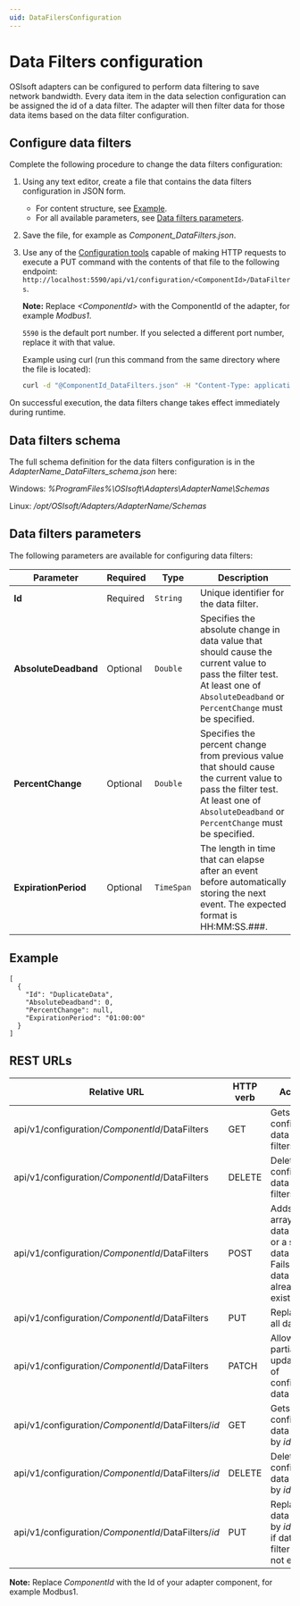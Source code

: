 ```yaml
---
uid: DataFilersConfiguration
---
```


# Data Filters configuration

OSIsoft adapters can be configured to perform data filtering to save network bandwidth. Every data item in the data selection configuration can be assigned the id of a data filter. The adapter will then filter data for those data items based on the data filter configuration.

## Configure data filters

Complete the following procedure to change the data filters configuration:

1. Using any text editor, create a file that contains the data filters configuration in JSON form.
    - For content structure, see [Example](#example).
    - For all available parameters, see [Data filters parameters](#data-filters-parameters).

2. Save the file, for example as *Component_DataFilters.json*.

3. Use any of the [Configuration tools](xref:ConfigurationTools) capable of making HTTP requests to execute a PUT command with the contents of that file to the following endpoint: `http://localhost:5590/api/v1/configuration/<ComponentId>/DataFilters`.

    **Note:**  Replace _&lt;ComponentId&gt;_ with the ComponentId of the adapter, for example _Modbus1_.

    `5590` is the default port number. If you selected a different port number, replace it with that value.

    Example using curl (run this command from the same directory where the file is located):

    ```bash
    curl -d "@ComponentId_DataFilters.json" -H "Content-Type: application/json" -X PUT "http://localhost:5590/api/v1/configuration/<ComponentId>/DataFilters"
    ```

On successful execution, the data filters change takes effect immediately during runtime.

## Data filters schema

The full schema definition for the data filters configuration is in the  _AdapterName_DataFilters_schema.json_ here:

Windows: *%ProgramFiles%\OSIsoft\Adapters\AdapterName\Schemas*

Linux: */opt/OSIsoft/Adapters/AdapterName/Schemas*

## Data filters parameters

The following parameters are available for configuring data filters:

| Parameter                | Required | Type      | Description |
| ------------------------ | -------- | --------- | ----------- |
|**Id**              | Required | `String` | Unique identifier for the data filter. |
|**AbsoluteDeadband** | Optional | `Double` | Specifies the absolute change in data value that should cause the current value to pass the filter test. At least one of `AbsoluteDeadband` or `PercentChange` must be specified. |
|**PercentChange**     | Optional | `Double` | Specifies the percent change from previous value that should cause the current value to pass the filter test. At least one of `AbsoluteDeadband` or `PercentChange` must be specified. |
|**ExpirationPeriod**     | Optional | `TimeSpan` | The length in time that can elapse after an event before automatically storing the next event. The expected format is HH:MM:SS.###. |

## Example

```code
[
  {
    "Id": "DuplicateData",
    "AbsoluteDeadband": 0,
    "PercentChange": null,
    "ExpirationPeriod": "01:00:00"
  }
]
```

## REST URLs

| Relative URL | HTTP verb | Action |
| ------------ | --------- | ------ |
| api/v1/configuration/_ComponentId_/DataFilters      | GET       | Gets all configured data filters. |
| api/v1/configuration/_ComponentId_/DataFilters      | DELETE    | Deletes all configured data filters. |
| api/v1/configuration/_ComponentId_/DataFilters      | POST      | Adds an array of data filters or a single data filter. Fails if any data filter already exists. |
| api/v1/configuration/_ComponentId_/DataFilters      | PUT       | Replaces all data. |
| api/v1/configuration/_ComponentId_/DataFilters      | PATCH     | Allows partial updating of configured data filter. |
| api/v1/configuration/_ComponentId_/DataFilters/*id* | GET       | Gets configured data filter by *id*. |
| api/v1/configuration/_ComponentId_/DataFilters/*id*| DELETE     | Deletes configured data filter by *id*. |
| api/v1/configuration/_ComponentId_/DataFilters/*id* | PUT       | Replaces data filter by *id*. Fails if data filter does not exist. |


**Note:** Replace *ComponentId* with the Id of your adapter component, for example Modbus1.
